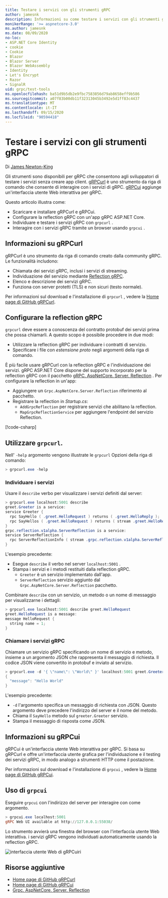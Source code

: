 ```yaml
---
title: Testare i servizi con gli strumenti gRPC
author: jamesnk
description: Informazioni su come testare i servizi con gli strumenti gRPC. gRPCurl uno strumento da riga di comando per l'interazione con i servizi di gRPC. gRPCui è un'interfaccia utente Web interattiva.
monikerRange: '>= aspnetcore-3.0'
ms.author: jamesnk
ms.date: 08/09/2020
no-loc:
- ASP.NET Core Identity
- cookie
- Cookie
- Blazor
- Blazor Server
- Blazor WebAssembly
- Identity
- Let's Encrypt
- Razor
- SignalR
uid: grpc/test-tools
ms.openlocfilehash: ba51d9b5db2e9fbc7583856d79ab8658eff9b586
ms.sourcegitcommit: a07f83b00db11f32313045b3492e5d1ff83c4437
ms.translationtype: MT
ms.contentlocale: it-IT
ms.lasthandoff: 09/15/2020
ms.locfileid: "90594418"
---
```

# <a name="test-services-with-grpc-tools"></a>Testare i servizi con gli strumenti gRPC

Di [James Newton-King](https://twitter.com/jamesnk)

Gli strumenti sono disponibili per gRPC che consentono agli sviluppatori di testare i servizi senza creare app client. [gRPCurl](https://github.com/fullstorydev/grpcurl) è uno strumento da riga di comando che consente di interagire con i servizi di gRPC. [gRPCui](https://github.com/fullstorydev/grpcui) aggiunge un'interfaccia utente Web interattiva per gRPC.

Questo articolo illustra come:

* Scaricare e installare gRPCurl e gRPCui.
* Configurare la reflection gRPC con un'app gRPC ASP.NET Core.
* Individuare e testare i servizi gRPC con `grpcurl` .
* Interagire con i servizi gRPC tramite un browser usando `grpcui` .

## <a name="about-grpcurl"></a>Informazioni su gRPCurl

gRPCurl è uno strumento da riga di comando creato dalla community gRPC. Le funzionalità includono:

* Chiamata dei servizi gRPC, inclusi i servizi di streaming.
* Individuazione del servizio mediante [Reflection gRPC](https://github.com/grpc/grpc/blob/master/doc/server-reflection.md).
* Elenco e descrizione dei servizi gRPC.
* Funziona con server protetti (TLS) e non sicuri (testo normale).

Per informazioni sul download e l'installazione di `grpcurl` , vedere la [Home page di GitHub gRPCurl](https://github.com/fullstorydev/grpcurl#installation).

## <a name="setup-grpc-reflection"></a>Configurare la reflection gRPC

`grpcurl` deve essere a conoscenza del contratto protobuf dei servizi prima che possa chiamarli. A questo scopo è possibile procedere in due modi:

* Utilizzare la reflection gRPC per individuare i contratti di servizio.
* Specificare i file con *estensione proto* negli argomenti della riga di comando.

È più facile usare gRPCurl con la reflection gRPC e l'individuazione dei servizi. gRPC ASP.NET Core dispone del supporto incorporato per la reflection gRPC con il pacchetto [gRPC. AspNetCore. Server. Reflection](https://www.nuget.org/packages/Grpc.AspNetCore.Server.Reflection) . Per configurare la reflection in un'app:

* Aggiungere un `Grpc.AspNetCore.Server.Reflection` riferimento al pacchetto.
* Registrare la reflection in *Startup.cs*:
  * `AddGrpcReflection` per registrare servizi che abilitano la reflection.
  * `MapGrpcReflectionService` per aggiungere l'endpoint del servizio Reflection.

[!code-csharp[](~/grpc/test-tools/Startup.cs?name=snippet_1&highlight=4,14)]

## <a name="use-grpcurl"></a>Utilizzare `grpcurl`.

Nell' `-help` argomento vengono illustrate le `grpcurl` Opzioni della riga di comando:

```powershell
> grpcurl.exe -help
```

### <a name="discover-services"></a>Individuare i servizi

Usare il `describe` verbo per visualizzare i servizi definiti dal server:

```powershell
> grpcurl.exe localhost:5001 describe
greet.Greeter is a service:
service Greeter {
  rpc SayHello ( .greet.HelloRequest ) returns ( .greet.HelloReply );
  rpc SayHellos ( .greet.HelloRequest ) returns ( stream .greet.HelloReply );
}
grpc.reflection.v1alpha.ServerReflection is a service:
service ServerReflection {
  rpc ServerReflectionInfo ( stream .grpc.reflection.v1alpha.ServerReflectionRequest ) returns ( stream .grpc.reflection.v1alpha.ServerReflectionResponse );
}
```

L'esempio precedente:

* Esegue `describe` il verbo nel server `localhost:5001` .
* Stampa i servizi e i metodi restituiti dalla reflection gRPC.
  * `Greeter` è un servizio implementato dall'app.
  * `ServerReflection` servizio aggiunto dal `Grpc.AspNetCore.Server.Reflection` pacchetto.

Combinare `describe` con un servizio, un metodo o un nome di messaggio per visualizzarne i dettagli:

```powershell
> grpcurl.exe localhost:5001 describe greet.HelloRequest
greet.HelloRequest is a message:
message HelloRequest {
  string name = 1;
}
```

### <a name="call-grpc-services"></a>Chiamare i servizi gRPC

Chiamare un servizio gRPC specificando un nome di servizio e metodo, insieme a un argomento JSON che rappresenta il messaggio di richiesta. Il codice JSON viene convertito in protobuf e inviato al servizio.

```powershell
> grpcurl.exe -d '{ \"name\": \"World\" }' localhost:5001 greet.Greeter/SayHello
{
  "message": "Hello World"
}
```

L'esempio precedente:

* `-d` l'argomento specifica un messaggio di richiesta con JSON. Questo argomento deve precedere l'indirizzo del server e il nome del metodo.
* Chiama il `SayHello` metodo sul `greeter.Greeter` servizio.
* Stampa il messaggio di risposta come JSON.

## <a name="about-grpcui"></a>Informazioni su gRPCui

gRPCui è un'interfaccia utente Web interattiva per gRPC. Si basa su gRPCurl e offre un'interfaccia utente grafica per l'individuazione e il testing dei servizi gRPC, in modo analogo a strumenti HTTP come il postazione.

Per informazioni sul download e l'installazione di `grpcui` , vedere la [Home page di GitHub gRPCui](https://github.com/fullstorydev/grpcui#installation).

## <a name="using-grpcui"></a>Uso di `grpcui`

Eseguire `grpcui` con l'indirizzo del server per interagire con come argomento.

```powershell
> grpcui.exe localhost:5001
gRPC Web UI available at http://127.0.0.1:55038/
```

Lo strumento avvierà una finestra del browser con l'interfaccia utente Web interattiva. i servizi gRPC vengono individuati automaticamente usando la reflection gRPC.

![interfaccia utente Web di gRPCuiri](~/grpc/test-tools/static/grpcui.png)

## <a name="additional-resources"></a>Risorse aggiuntive

* [Home page di GitHub gRPCurl](https://github.com/fullstorydev/grpcurl)
* [Home page di GitHub gRPCui](https://github.com/fullstorydev/grpcui)
* [Grpc. AspNetCore. Server. Reflection](https://www.nuget.org/packages/Grpc.AspNetCore.Server.Reflection)
